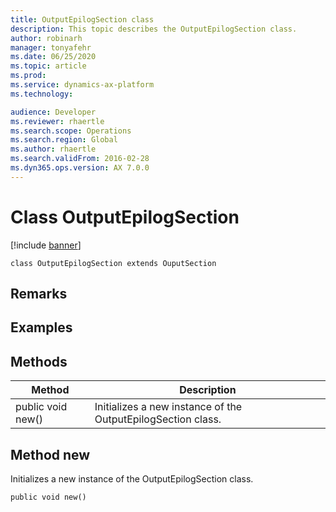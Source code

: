 ```yaml
---
title: OutputEpilogSection class
description: This topic describes the OutputEpilogSection class.
author: robinarh
manager: tonyafehr
ms.date: 06/25/2020
ms.topic: article
ms.prod: 
ms.service: dynamics-ax-platform
ms.technology: 

audience: Developer
ms.reviewer: rhaertle
ms.search.scope: Operations
ms.search.region: Global
ms.author: rhaertle
ms.search.validFrom: 2016-02-28
ms.dyn365.ops.version: AX 7.0.0
---
```


# Class OutputEpilogSection

[!include [banner](../includes/banner.md)]

```xpp
class OutputEpilogSection extends OuputSection
```

## Remarks

## Examples

## Methods

| Method            | Description                                                  |
|-------------------|--------------------------------------------------------------|
| public void new() | Initializes a new instance of the OutputEpilogSection class. |

## Method new

Initializes a new instance of the OutputEpilogSection class.

```xpp
public void new()
```

